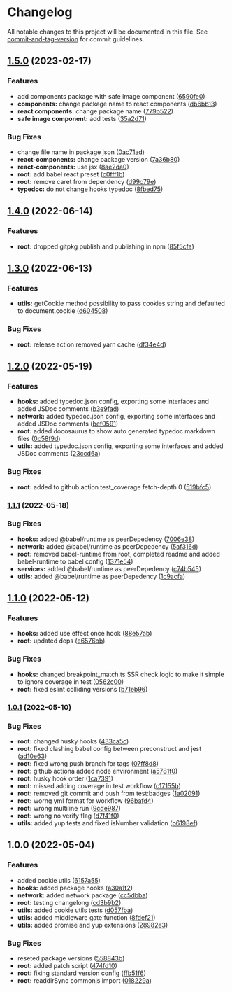 # Changelog

All notable changes to this project will be documented in this file. See [commit-and-tag-version](https://github.com/absolute-version/commit-and-tag-version) for commit guidelines.

## [1.5.0](https://github.com/mrmilu/front_web_mrmilu/compare/v1.4.0...v1.5.0) (2023-02-17)


### Features

* add components package with safe image component ([6590fe0](https://github.com/mrmilu/front_web_mrmilu/commit/6590fe0630733c7121362d401f8e5dce378e8cbe))
* **components:** change package name to react components ([db6bb13](https://github.com/mrmilu/front_web_mrmilu/commit/db6bb13555ced4726c3cf6fa7e81ffe66c8a4188))
* **react components:** change package name ([779b522](https://github.com/mrmilu/front_web_mrmilu/commit/779b5228e9043e13fe4cd906dd398960cfc22eba))
* **safe image component:** add tests ([35a2d71](https://github.com/mrmilu/front_web_mrmilu/commit/35a2d7179b43daa4380a04aefccd11754269b53f))


### Bug Fixes

* change file name in package json ([0ac71ad](https://github.com/mrmilu/front_web_mrmilu/commit/0ac71ad1e16b3954a26e185905c4cea6a41bc4ab))
* **react-components:** change package version ([7a36b80](https://github.com/mrmilu/front_web_mrmilu/commit/7a36b806c0f8dd7b0ed50d50f0d93c29564c99d8))
* **react-components:** use jsx ([8ae2da0](https://github.com/mrmilu/front_web_mrmilu/commit/8ae2da040771bd643818ed1df00c74fc4f352dea))
* **root:** add babel react preset ([c0fff1b](https://github.com/mrmilu/front_web_mrmilu/commit/c0fff1bb954d31e2be4ac4372cde67dff9e4fdd0))
* **root:** remove caret from dependency ([d99c79e](https://github.com/mrmilu/front_web_mrmilu/commit/d99c79ed10b395f15fc26051707f3d9c22a1b041))
* **typedoc:** do not change hooks typedoc ([8fbed75](https://github.com/mrmilu/front_web_mrmilu/commit/8fbed75f20c3374cee49e0a1168c8e505ebb764b))

## [1.4.0](https://github.com/mrmilu/front_web_mrmilu/compare/v1.3.0...v1.4.0) (2022-06-14)

### Features

- **root:** dropped gitpkg publish and publishing in npm ([85f5cfa](https://github.com/mrmilu/front_web_mrmilu/commit/85f5cfa09c28702d5575bec27863bebeb5ac4e1e))

## [1.3.0](https://github.com/mrmilu/front_web_mrmilu/compare/v1.2.0...v1.3.0) (2022-06-13)

### Features

- **utils:** getCookie method possibility to pass cookies string and defaulted to document.cookie ([d604508](https://github.com/mrmilu/front_web_mrmilu/commit/d60450899aa453c481d801cc93fc61312086489f))

### Bug Fixes

- **root:** release action removed yarn cache ([df34e4d](https://github.com/mrmilu/front_web_mrmilu/commit/df34e4df1a2a864933970097b97f1afc9c7cb1c6))

## [1.2.0](https://github.com/mrmilu/front_web_mrmilu/compare/v1.1.1...v1.2.0) (2022-05-19)

### Features

- **hooks:** added typedoc.json config, exporting some interfaces and added JSDoc comments ([b3e9fad](https://github.com/mrmilu/front_web_mrmilu/commit/b3e9fad3d01f17f59db2c6a4a2c5913f0269a906))
- **network:** added typedoc.json config, exporting some interfaces and added JSDoc comments ([bef0591](https://github.com/mrmilu/front_web_mrmilu/commit/bef0591a43284bb4474aed9dcaa0c33ec6a73af8))
- **root:** added docosaurus to show auto generated typedoc markdown files ([0c58f9d](https://github.com/mrmilu/front_web_mrmilu/commit/0c58f9dd1cbb791340d8fd192b1c6cf19f084ffc))
- **utils:** added typedoc.json config, exporting some interfaces and added JSDoc comments ([23ccd6a](https://github.com/mrmilu/front_web_mrmilu/commit/23ccd6af8c4f9f3cb741caaad8beeae93536811e))

### Bug Fixes

- **root:** added to github action test_coverage fetch-depth 0 ([519bfc5](https://github.com/mrmilu/front_web_mrmilu/commit/519bfc5b3047c57a930388e8e37621c5735b82ec))

### [1.1.1](https://github.com/mrmilu/front_web_mrmilu/compare/v1.1.0...v1.1.1) (2022-05-18)

### Bug Fixes

- **hooks:** added @babel/runtime as peerDepedency ([7006e38](https://github.com/mrmilu/front_web_mrmilu/commit/7006e38c0e26c576375aad04fb78a90345a59d5a))
- **network:** added @babel/runtime as peerDepedency ([5af316d](https://github.com/mrmilu/front_web_mrmilu/commit/5af316daa53b4162c00a723400d9e105a4688187))
- **root:** removed babel-runtime from root, completed readme and added babel-runtime to babel config ([1371e54](https://github.com/mrmilu/front_web_mrmilu/commit/1371e54e4662ef687e63fb59b762246defedb867))
- **services:** added @babel/runtime as peerDepedency ([c74b545](https://github.com/mrmilu/front_web_mrmilu/commit/c74b545526cc75d8fd6a188536ccefa23d53c8bd))
- **utils:** added @babel/runtime as peerDepedency ([1c9acfa](https://github.com/mrmilu/front_web_mrmilu/commit/1c9acfa29d8d3af3e9d606b50cb4ccee1b6ad566))

## [1.1.0](https://github.com/mrmilu/front_web_mrmilu/compare/v1.0.1...v1.1.0) (2022-05-12)

### Features

- **hooks:** added use effect once hook ([88e57ab](https://github.com/mrmilu/front_web_mrmilu/commit/88e57ab196a06c47735a14705c8d230d94630a67))
- **root:** updated deps ([e6576bb](https://github.com/mrmilu/front_web_mrmilu/commit/e6576bb383881aa3965f95725becb147159e3073))

### Bug Fixes

- **hooks:** changed breakpoint_match.ts SSR check logic to make it simple to ignore coverage in test ([0562c00](https://github.com/mrmilu/front_web_mrmilu/commit/0562c007513b1c586ab5b789b7b3bf00bb972797))
- **root:** fixed eslint colliding versions ([b71eb96](https://github.com/mrmilu/front_web_mrmilu/commit/b71eb96573c0b29000984c723e6655a33b802cbc))

### [1.0.1](https://github.com/mrmilu/front_web_mrmilu/compare/v1.0.0...v1.0.1) (2022-05-10)

### Bug Fixes

- **root:** changed husky hooks ([433ca5c](https://github.com/mrmilu/front_web_mrmilu/commit/433ca5cc1b0e61569bc230315745fddff3079d52))
- **root:** fixed clashing babel config between preconstruct and jest ([ad10e63](https://github.com/mrmilu/front_web_mrmilu/commit/ad10e639b8dd09e013fad9f6af3768739b73c20a))
- **root:** fixed wrong push branch for tags ([07ff8d8](https://github.com/mrmilu/front_web_mrmilu/commit/07ff8d89c8bfcf1e261bcaf6bfd00a09179b5ab1))
- **root:** github actiona added node environment ([a5781f0](https://github.com/mrmilu/front_web_mrmilu/commit/a5781f0608924cf9ae8e4fb9212da725fe6b20f7))
- **root:** husky hook order ([1ca7391](https://github.com/mrmilu/front_web_mrmilu/commit/1ca73915ed5fab5ecc98da75b74976f6a2e57ad5))
- **root:** missed adding coverage in test workflow ([c17155b](https://github.com/mrmilu/front_web_mrmilu/commit/c17155ba3e5252e749f7004bbc5fb16402184d8d))
- **root:** removed git commit and push from test:badges ([1a02091](https://github.com/mrmilu/front_web_mrmilu/commit/1a0209148cf1f35dd4b6b3cc35f17b874baab0b3))
- **root:** worng yml format for workflow ([96bafd4](https://github.com/mrmilu/front_web_mrmilu/commit/96bafd47cd3c22c824bf878603ffad423e80d170))
- **root:** wrong multiline run ([9cde987](https://github.com/mrmilu/front_web_mrmilu/commit/9cde9873bdb3a294b44023f43bfa99bece2eb3e3))
- **root:** wrong no verify flag ([d7f41f0](https://github.com/mrmilu/front_web_mrmilu/commit/d7f41f05c56fc42669bd61a786ad676b42e48f1e))
- **utils:** added yup tests and fixed isNumber validation ([b6198ef](https://github.com/mrmilu/front_web_mrmilu/commit/b6198ef34c0974ac642c7209e8ad63e0abb93075))

## 1.0.0 (2022-05-04)

### Features

- added cookie utils ([6157a55](https://github.com/mrmilu/front_web_mrmilu/commit/6157a559fa6334dfa1a83192cce8386d5a858dbc))
- **hooks:** added package hooks ([a30a1f2](https://github.com/mrmilu/front_web_mrmilu/commit/a30a1f241a4e9ef3aeda6dfafa0c1a572ed1ef5a))
- **network:** added network package ([cc5dbba](https://github.com/mrmilu/front_web_mrmilu/commit/cc5dbba45e555f8a2fbbdfe1ad23f2ebebe2915a))
- **root:** testing changelong ([cd3b9b2](https://github.com/mrmilu/front_web_mrmilu/commit/cd3b9b29eda7b7ac7bfd37428ea3aeed02bcfca0))
- **utils:** added cookie utils tests ([d057fba](https://github.com/mrmilu/front_web_mrmilu/commit/d057fbae427986d973e2a13a5bd3179e4595c25f))
- **utils:** added middleware gate function ([8fdef21](https://github.com/mrmilu/front_web_mrmilu/commit/8fdef21cd061c42d35304b47544bc49ed0cae58d))
- **utils:** added promise and yup extensions ([28982e3](https://github.com/mrmilu/front_web_mrmilu/commit/28982e353d84ba95dd6bb1285b5d9f6707cf6c1e))

### Bug Fixes

- reseted package versions ([558843b](https://github.com/mrmilu/front_web_mrmilu/commit/558843b08334c8db38e32b36791f17af3507bcb0))
- **root:** added patch script ([474fd10](https://github.com/mrmilu/front_web_mrmilu/commit/474fd102a08cc62d02fd738838008dcd540b2b70))
- **root:** fixing standard version config ([ffb51f6](https://github.com/mrmilu/front_web_mrmilu/commit/ffb51f667c78afa8711cb487e5f72490e0f6eebc))
- **root:** readdirSync commonjs import ([018229a](https://github.com/mrmilu/front_web_mrmilu/commit/018229a9e59fe15d91484cb5ab374f9640b70e18))
